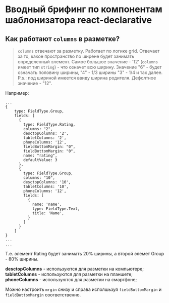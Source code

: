 # Вводный брифинг по компонентам шаблонизатора react-declarative

## Как работают `columns` в разметке?

>    `columns` отвечают за разметку. Работает по логике grid. Отвечает за то, какое пространство по ширене будет занимать определенный элемент. Самое большое значение - '12' (`columns` имеет тип `string`) - что означет всю ширину. Значение "6" - будет означать половину ширины, "4" - 1/3 ширины "3" - 1/4 и так далее. P.s.: под шириной имеется ввиду ширина родителя.
Дефолтное значение - "12".

Например: 

```tsx
...
{
    type: FieldType.Group,
    fields: [
      {
        type: FieldType.Rating,
        columns: "2",
        desctopColumns: '2',
        tabletColumns: '2',
        phoneColumns: '12',
        fieldBottomMargin: "0",
        fieldBottomMargin: "0",
        name: "rating",
        defaultValue: 3
      },
      {
        type: FieldType.Group,
        columns: "10",
        desctopColumns: '10',
        tabletColumns: '10',
        phoneColumns: '12',
        fields: [
          {
            name: 'name',
            type: FieldType.Text,
            title: 'Name',
          }
        ]
      }
    ]
}
...         
...          
```
Т.е. элемент Rating будет занимать 20% ширины, а второй элемет Group - 80% ширины.

**desctopColumns** - используются для разметки на компьютере;
**tabletColumns** - используются для разметки на планшете;
**phoneColumns** - используются для разметки на смартфоне;

Можно настроить `mrgin` снизу и справа исполшьзуя `fieldBottomMargin` и `fieldBottomMargin` соответственно.
